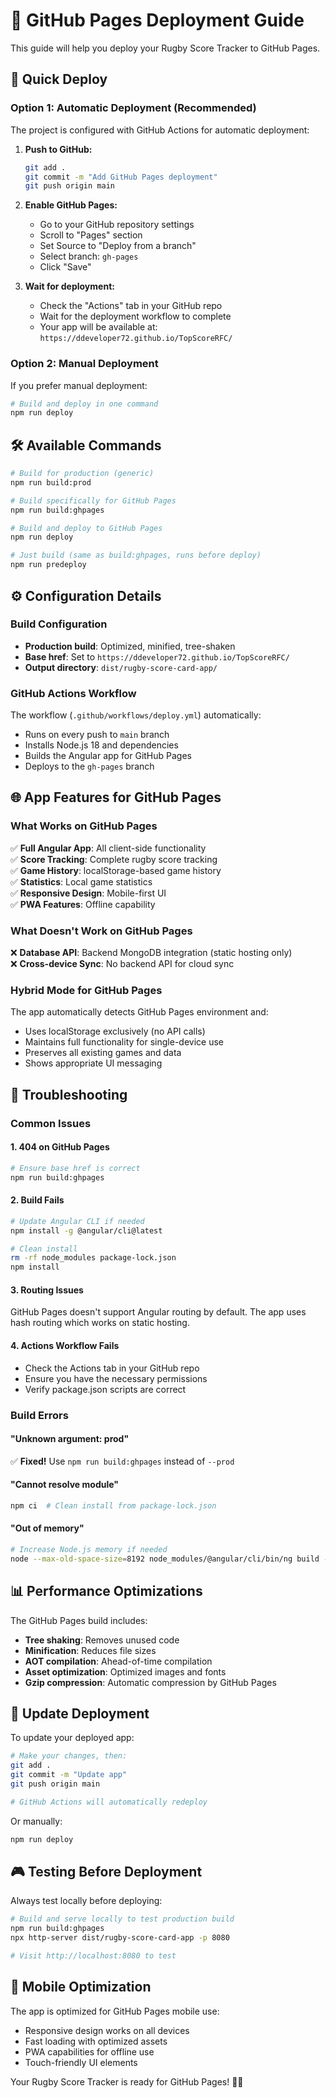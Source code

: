 # 🚀 GitHub Pages Deployment Guide

This guide will help you deploy your Rugby Score Tracker to GitHub Pages.

## 🎯 Quick Deploy

### Option 1: Automatic Deployment (Recommended)

The project is configured with GitHub Actions for automatic deployment:

1. **Push to GitHub:**

   ```bash
   git add .
   git commit -m "Add GitHub Pages deployment"
   git push origin main
   ```

2. **Enable GitHub Pages:**
   - Go to your GitHub repository settings
   - Scroll to "Pages" section
   - Set Source to "Deploy from a branch"
   - Select branch: `gh-pages`
   - Click "Save"

3. **Wait for deployment:**
   - Check the "Actions" tab in your GitHub repo
   - Wait for the deployment workflow to complete
   - Your app will be available at: `https://ddeveloper72.github.io/TopScoreRFC/`

### Option 2: Manual Deployment

If you prefer manual deployment:

```bash
# Build and deploy in one command
npm run deploy
```

## 🛠️ Available Commands

```bash
# Build for production (generic)
npm run build:prod

# Build specifically for GitHub Pages
npm run build:ghpages

# Build and deploy to GitHub Pages
npm run deploy

# Just build (same as build:ghpages, runs before deploy)
npm run predeploy
```

## ⚙️ Configuration Details

### Build Configuration

- **Production build**: Optimized, minified, tree-shaken
- **Base href**: Set to `https://ddeveloper72.github.io/TopScoreRFC/`
- **Output directory**: `dist/rugby-score-card-app/`

### GitHub Actions Workflow

The workflow (`.github/workflows/deploy.yml`) automatically:

- Runs on every push to `main` branch
- Installs Node.js 18 and dependencies
- Builds the Angular app for GitHub Pages
- Deploys to the `gh-pages` branch

## 🌐 App Features for GitHub Pages

### What Works on GitHub Pages

✅ **Full Angular App**: All client-side functionality  
✅ **Score Tracking**: Complete rugby score tracking  
✅ **Game History**: localStorage-based game history  
✅ **Statistics**: Local game statistics  
✅ **Responsive Design**: Mobile-first UI  
✅ **PWA Features**: Offline capability  

### What Doesn't Work on GitHub Pages

❌ **Database API**: Backend MongoDB integration (static hosting only)  
❌ **Cross-device Sync**: No backend API for cloud sync  

### Hybrid Mode for GitHub Pages

The app automatically detects GitHub Pages environment and:

- Uses localStorage exclusively (no API calls)
- Maintains full functionality for single-device use
- Preserves all existing games and data
- Shows appropriate UI messaging

## 🔧 Troubleshooting

### Common Issues

#### 1. **404 on GitHub Pages**

```bash
# Ensure base href is correct
npm run build:ghpages
```

#### 2. **Build Fails**

```bash
# Update Angular CLI if needed
npm install -g @angular/cli@latest

# Clean install
rm -rf node_modules package-lock.json
npm install
```

#### 3. **Routing Issues**

GitHub Pages doesn't support Angular routing by default. The app uses hash routing which works on static hosting.

#### 4. **Actions Workflow Fails**

- Check the Actions tab in your GitHub repo
- Ensure you have the necessary permissions
- Verify package.json scripts are correct

### Build Errors

#### "Unknown argument: prod"

✅ **Fixed!** Use `npm run build:ghpages` instead of `--prod`

#### "Cannot resolve module"

```bash
npm ci  # Clean install from package-lock.json
```

#### "Out of memory"

```bash
# Increase Node.js memory if needed
node --max-old-space-size=8192 node_modules/@angular/cli/bin/ng build --configuration=production
```

## 📊 Performance Optimizations

The GitHub Pages build includes:

- **Tree shaking**: Removes unused code
- **Minification**: Reduces file sizes
- **AOT compilation**: Ahead-of-time compilation
- **Asset optimization**: Optimized images and fonts
- **Gzip compression**: Automatic compression by GitHub Pages

## 🔄 Update Deployment

To update your deployed app:

```bash
# Make your changes, then:
git add .
git commit -m "Update app"
git push origin main

# GitHub Actions will automatically redeploy
```

Or manually:

```bash
npm run deploy
```

## 🎮 Testing Before Deployment

Always test locally before deploying:

```bash
# Build and serve locally to test production build
npm run build:ghpages
npx http-server dist/rugby-score-card-app -p 8080

# Visit http://localhost:8080 to test
```

## 📱 Mobile Optimization

The app is optimized for GitHub Pages mobile use:

- Responsive design works on all devices
- Fast loading with optimized assets
- PWA capabilities for offline use
- Touch-friendly UI elements

Your Rugby Score Tracker is ready for GitHub Pages! 🏉✨
